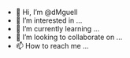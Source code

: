 - 👋 Hi, I’m @dMguell
- 👀 I’m interested in ...
- 🌱 I’m currently learning ...
- 💞️ I’m looking to collaborate on ...
- 📫 How to reach me ...

<!---
dMguell/dMguell is a ✨ special ✨ repository because its `README.md` (this file) appears on your GitHub profile.
You can click the Preview link to take a look at your changes.
--->
